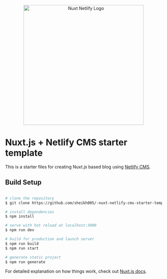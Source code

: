 <p align="center">
  <img width="386" src="https://raw.githubusercontent.com/sheikh005/nuxt-netlify-cms-starter-template/master/static/img/nuxt-netlify-cms.png" alt="Nuxt Netlify Logo" />
</p>

# Nuxt.js + Netlify CMS starter template

This is a starter files for creating Nuxt.js based blog using [Netlify CMS](https://www.netlifycms.org/).

## Build Setup

```bash

# clone the repository
$ git clone https://github.com/sheikh005/-nuxt-netlify-cms-starter-template.git

# install dependencies
$ npm install

# serve with hot reload at localhost:3000
$ npm run dev

# build for production and launch server
$ npm run build
$ npm run start

# generate static project
$ npm run generate
```

For detailed explanation on how things work, check out [Nuxt.js docs](https://nuxtjs.org).
